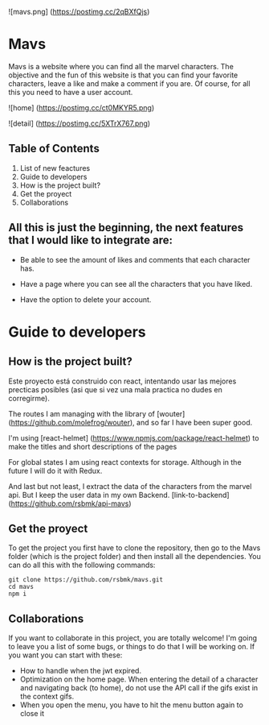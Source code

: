 ![mavs.png] (https://postimg.cc/2qBXfQjs)
# Mavs

Mavs is a website where you can find all the marvel characters. The objective and the fun of this website is that you can find your favorite characters, leave a like and make a comment if you are. Of course, for all this you need to have a user account.

![home] (https://postimg.cc/ct0MKYR5.png)

![detail] (https://postimg.cc/5XTrX767.png)

## Table of Contents
1. List of new feactures
2. Guide to developers
3. How is the project built?
4. Get the proyect
5. Collaborations

## All this is just the beginning, the next features that I would like to integrate are:

* Be able to see the amount of likes and comments that each character has.

* Have a page where you can see all the characters that you have liked.

* Have the option to delete your account.

# Guide to developers

## How is the project built?
Este proyecto está construido con react, intentando usar las mejores precticas posibles (asi que si vez una mala practica no dudes en corregirme). 

The routes I am managing with the library of [wouter] (https://github.com/molefrog/wouter), and so far I have been super good.

I'm using [react-helmet] (https://www.npmjs.com/package/react-helmet) to make the titles and short descriptions of the pages

For global states I am using react contexts for storage. Although in the future I will do it with Redux.

And last but not least, I extract the data of the characters from the marvel api. But I keep the user data in my own Backend. [link-to-backend] (https://github.com/rsbmk/api-mavs)
## Get the proyect

To get the project you first have to clone the repository, then go to the Mavs folder (which is the project folder) and then install all the dependencies. You can do all this with the following commands:

```
git clone https://github.com/rsbmk/mavs.git
cd mavs
npm i
```
## Collaborations

If you want to collaborate in this project, you are totally welcome! I'm going to leave you a list of some bugs, or things to do that I will be working on. If you want you can start with these:

* How to handle when the jwt expired.
* Optimization on the home page. When entering the detail of a character and navigating back (to home), do not use the API call if the gifs exist in the context gifs.
* When you open the menu, you have to hit the menu button again to close it
